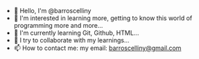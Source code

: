- 👋 Hello, I'm @barroscelliny
- 👀 I'm interested in learning more, getting to know this world of programming more and more...
- 🌱 I'm currently learning Git, Github, HTML...
- 💞️ I try to collaborate with my learnings...
- 📫 How to contact me:
my email: barroscelliny@gmail.com


<!---
barroscelliny/barroscelliny is a ✨ special ✨ repository because its `README.md` (this file) appears on your GitHub profile.
You can click the Preview link to take a look at your changes.
--->

